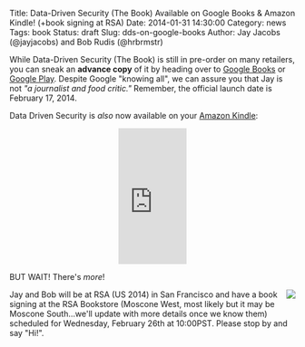 Title: Data-Driven Security (The Book) Available on Google Books & Amazon Kindle! (+book signing at RSA)
Date: 2014-01-31 14:30:00
Category: news
Tags: book
Status: draft
Slug: dds-on-google-books
Author: Jay Jacobs (@jayjacobs) and Bob Rudis (@hrbrmstr)

While Data-Driven Security (The Book) is still in pre-order on many retailers, you can sneak an **advance copy** of it by heading over to [Google Books](http://buff.ly/1fflgrj) or [Google Play](http://l.dds.ec/1ejniIM). Despite Google "knowing all", we can assure you that Jay is not <i>"a journalist and food critic."</i> Remember, the official launch date is February 17, 2014. 

Data Driven Security is _also_ now available on your [Amazon Kindle](http://www.amazon.com/gp/product/B00I1Y7THY/ref=as_li_ss_tl?ie=UTF8&camp=1789&creative=390957&creativeASIN=B00I1Y7THY&linkCode=as2&tag=rudisdotnet-20):

<center><iframe src="http://rcm-na.amazon-adsystem.com/e/cm?lt1=_blank&bc1=000000&IS2=1&bg1=FFFFFF&fc1=000000&lc1=0000FF&t=rudisdotnet-20&o=1&p=8&l=as4&m=amazon&f=ifr&ref=ss_til&asins=B00I1Y7THY" style="width:120px;height:240px;" scrolling="no" marginwidth="0" marginheight="0" frameborder="0">(adblocker #sigh)</iframe></center>

BUT WAIT! There's _more_!

<img src="https://pbs.twimg.com/profile_images/2699402893/7891016f3ef0f28b2c523b597e9d3436_normal.jpeg" align="right"/>Jay and Bob will be at RSA (US 2014) in San Francisco and have a book signing at the RSA Bookstore (Moscone West, most likely but it may be Moscone South&hellip;we'll update with more details once we know them) scheduled for Wednesday, February 26th at 10:00PST. Please stop by and say "Hi!".
